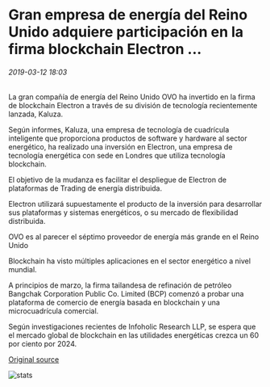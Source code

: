 # Gran empresa de energía del Reino Unido adquiere participación en la firma blockchain Electron ...

###### 2019-03-12 18:03

La gran compañía de energía del Reino Unido OVO ha invertido en la firma de blockchain Electron a través de su división de tecnología recientemente lanzada, Kaluza.

Según informes, Kaluza, una empresa de tecnología de cuadrícula inteligente que proporciona productos de software y hardware al sector energético, ha realizado una inversión en Electron, una empresa de tecnología energética con sede en Londres que utiliza tecnología blockchain.

El objetivo de la mudanza es facilitar el despliegue de Electron de plataformas de Trading de energía distribuida.

Electron utilizará supuestamente el producto de la inversión para desarrollar sus plataformas y sistemas energéticos, o su mercado de flexibilidad distribuida.

OVO es al parecer el séptimo proveedor de energía más grande en el Reino Unido

Blockchain ha visto múltiples aplicaciones en el sector energético a nivel mundial.

A principios de marzo, la firma tailandesa de refinación de petróleo Bangchak Corporation Public Co. Limited (BCP) comenzó a probar una plataforma de comercio de energía basada en blockchain y una microcuadrícula comercial.

Según investigaciones recientes de Infoholic Research LLP, se espera que el mercado global de blockchain en las utilidades energéticas crezca un 60 por ciento por 2024.

[Original source](https://cointelegraph.com/news/major-uk-energy-company-acquires-stake-in-blockchain-firm-electron)

![stats](https://c.statcounter.com/11760860/0/a89fa40b/1/ "stats")